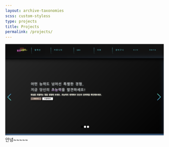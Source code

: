 ```yaml
---
layout: archive-taxonomies
scss: custom-styless
type: projects
title: Projects
permalink: /projects/
---
```


![potion](포션이었다.png)
안녕~~~~~
